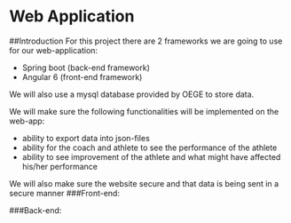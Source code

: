 # Web Application

##Introduction
For this project there are 2 frameworks we are going to use for our web-application:

- Spring boot (back-end framework)
- Angular 6 (front-end framework)

We will also use a mysql database provided by OEGE to store data.

We will make sure the following functionalities will be implemented on the web-app:
- ability to export data into json-files
- ability for the coach and athlete to see the performance of the athlete
- ability to see improvement of the athlete and what might have affected his/her performance

We will also make sure the website secure and that data is being sent in a secure manner
###Front-end:

###Back-end: